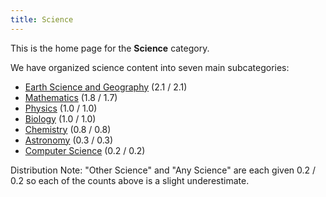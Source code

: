 ```yaml
---
title: Science
---
```


This is the home page for the **Science** category.

We have organized science content into seven main subcategories:

- [Earth Science and Geography](earth/index.html) (2.1 / 2.1)
- [Mathematics](math/index.html) (1.8 / 1.7)
- [Physics](physics/index.html) (1.0 / 1.0)
- [Biology](biology/index.html) (1.0 / 1.0)
- [Chemistry](chemistry/index.html) (0.8 / 0.8)
- [Astronomy](astronomy/index.html) (0.3 / 0.3)
- [Computer Science](computer/index.html) (0.2 / 0.2)

Distribution Note: "Other Science" and "Any Science" are each given 0.2 / 0.2 so each of the counts above is a slight underestimate.

